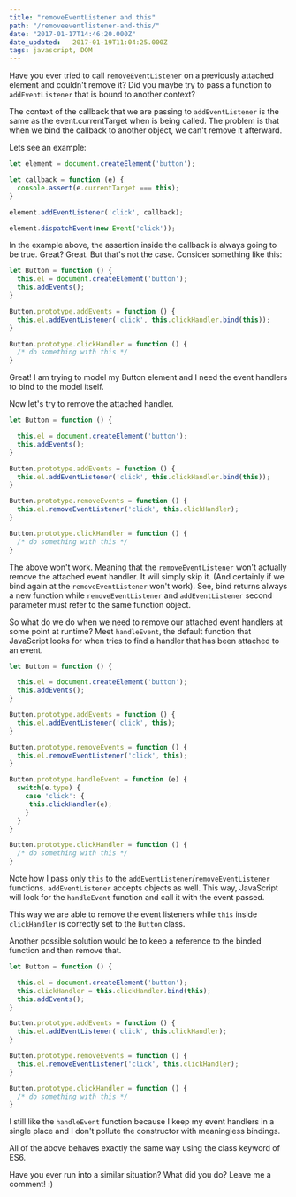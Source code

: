 ```yaml
---
title: "removeEventListener and this"
path: "/removeeventlistener-and-this/"
date: "2017-01-17T14:46:20.000Z"
date_updated:   2017-01-19T11:04:25.000Z
tags: javascript, DOM
---
```


Have you ever tried to call `removeEventListener` on a previously attached element and couldn't remove it? Did you maybe try to pass a function to `addEventListener` that is bound to another context?

The context of the callback that we are passing to `addEventListener` is the same as the event.currentTarget when is being called. The problem is that when we bind the callback to another object, we can't remove it afterward.

Lets see an example:

```js
let element = document.createElement('button');

let callback = function (e) {
  console.assert(e.currentTarget === this);
}

element.addEventListener('click', callback);

element.dispatchEvent(new Event('click'));
```

In the example above, the assertion inside the callback is always going to be true. Great? Great. But that's not the case. Consider something like this:

```js
let Button = function () {
  this.el = document.createElement('button');
  this.addEvents();
}

Button.prototype.addEvents = function () {
  this.el.addEventListener('click', this.clickHandler.bind(this));
}

Button.prototype.clickHandler = function () {
  /* do something with this */
}
```

Great! I am trying to model my Button element and I need the event handlers to bind to the model itself.

Now let's try to remove the attached handler.

```js
let Button = function () {

  this.el = document.createElement('button');
  this.addEvents();
}

Button.prototype.addEvents = function () {
  this.el.addEventListener('click', this.clickHandler.bind(this));
}

Button.prototype.removeEvents = function () {
  this.el.removeEventListener('click', this.clickHandler);
}

Button.prototype.clickHandler = function () {
  /* do something with this */
}
```

The above won't work. Meaning that the `removeEventListener` won't actually remove the attached event handler. It will simply skip it. (And certainly if we bind again at the `removeEventListener` won't work). See, bind returns always a new function while `removeEventListener` and `addEventListener` second parameter must refer to the same function object.

So what do we do when we need to remove our attached event handlers at some point at runtime? Meet `handleEvent`, the default function that JavaScript looks for when tries to find a handler that has been attached to an event.

```js
let Button = function () {

  this.el = document.createElement('button');
  this.addEvents();
}

Button.prototype.addEvents = function () {
  this.el.addEventListener('click', this);
}

Button.prototype.removeEvents = function () {
  this.el.removeEventListener('click', this);
}

Button.prototype.handleEvent = function (e) {
  switch(e.type) {
    case 'click': {
     this.clickHandler(e);
    }
  }
}

Button.prototype.clickHandler = function () {
  /* do something with this */
}
```

Note how I pass only `this` to the `addEventListener`/`removeEventListener` functions.  `addEventListener` accepts objects as well. This way, JavaScript will look for the `handleEvent` function and call it with the event passed.

This way we are able to remove the event listeners while `this` inside `clickHandler` is correctly set to the `Button` class.

Another possible solution would be to keep a reference to the binded function and then remove that.

```js
let Button = function () {

  this.el = document.createElement('button');
  this.clickHandler = this.clickHandler.bind(this);
  this.addEvents();
}

Button.prototype.addEvents = function () {
  this.el.addEventListener('click', this.clickHandler);
}

Button.prototype.removeEvents = function () {
  this.el.removeEventListener('click', this.clickHandler);
}

Button.prototype.clickHandler = function () {
  /* do something with this */
}
```

I still like the `handleEvent` function because I keep my event handlers in a single place and I don't pollute the constructor with meaningless bindings.

All of the above behaves exactly the same way using the class keyword of ES6.

Have you ever run into a similar situation? What did you do? Leave me a comment! :)
